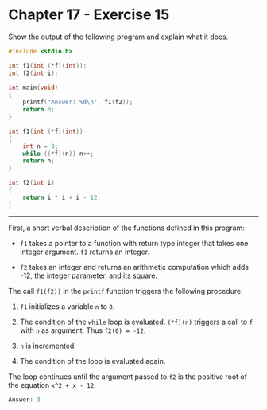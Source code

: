 # Chapter 17 - Exercise 15

Show the output of the following program and explain what it does.

```C
#include <stdio.h>

int f1(int (*f)(int));
int f2(int i);

int main(void)
{
    printf("Answer: %d\n", f1(f2));
    return 0;
}

int f1(int (*f)(int))
{
    int n = 0;
    while ((*f)(n)) n++;
    return n;
}

int f2(int i)
{
    return i * i + i - 12;
}
```

---

First, a short verbal description of the functions defined in this program:

+ `f1` takes a pointer to a function with return type integer that takes one
  integer argument.  `f1` returns an integer.

+ `f2` takes an integer and returns an arithmetic computation which adds -12,
  the integer parameter, and its square.

The call `f1(f2))` in the `printf` function triggers the following procedure:

1. `f1` initializes a variable `n` to `0`.

2. The condition of the `while` loop is evaluated.  `(*f)(n)` triggers a call to
   `f` with `n` as argument. Thus `f2(0) = -12`.

3. `n` is incremented.

4.  The condition of the loop is evaluated again.

The loop continues until the argument passed to `f2` is the positive root of the
equation `x^2 + x - 12`.

```C
Answer: 3
```
